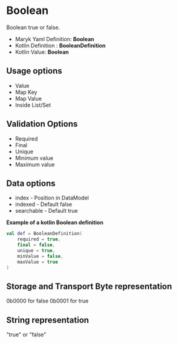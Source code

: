 # Boolean
Boolean true or false.

- Maryk Yaml Definition: **Boolean**
- Kotlin Definition : **BooleanDefinition**
- Kotlin Value: **Boolean**

## Usage options
- Value
- Map Key
- Map Value
- Inside List/Set

## Validation Options
- Required
- Final
- Unique
- Minimum value
- Maximum value

## Data options
- index - Position in DataModel 
- indexed - Default false
- searchable - Default true

**Example of a kotlin Boolean definition**
```kotlin
val def = BooleanDefinition(
    required = true,
    final = false,
    unique = true,
    minValue = false,
    maxValue = true
)
```

## Storage and Transport Byte representation
0b0000 for false 0b0001 for true

## String representation
"true" or "false"
